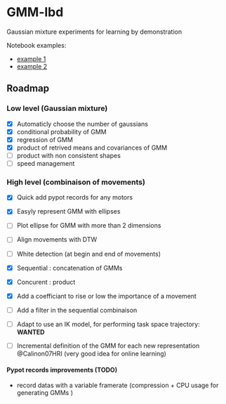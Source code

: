 # GMM-lbd
Gaussian mixture experiments for learning by demonstration

Notebook examples:
* [example 1](https://github.com/show0k/gmm-lbd/blob/master/notebooks/calinon_tests.ipynb)
* [example 2](https://github.com/show0k/gmm-lbd/blob/master/notebooks/working_demo.ipynb) 

## Roadmap
### Low level (Gaussian mixture)
* [X] Automaticly choose the number of gaussians
* [x] conditional probability of GMM
* [x] regression of GMM
* [X] product of retrived means and covariances of GMM
* [ ] product with non consistent shapes
* [ ] speed management 

### High level (combinaison of movements)
* [X] Quick add pypot records for any motors
* [X] Easyly represent GMM with ellipses
* [ ] Plot ellipse for GMM with more than 2 dimensions
* [ ] Align movements with DTW  
* [ ] White detection (at begin and end of movements)
* [X] Sequential : concatenation of GMMs
* [X] Concurent : product 
* [X] Add a coefficiant to rise or low the importance of a movement
* [ ] Add a filter in the sequential combinaison
* [ ] Adapt to use an IK model, for performing task space trajectory: __WANTED__
* [ ] Incremental definition of the GMM for each new representation @Calinon07HRI (very good idea for online learning)



#### Pypot records improvements (TODO)
* record datas with a variable framerate (compression + CPU usage for generating GMMs )